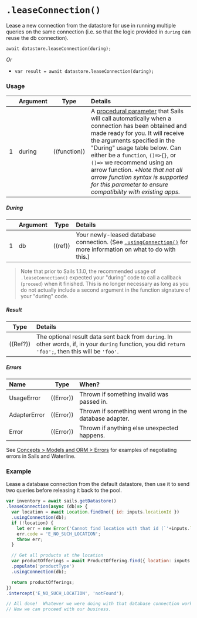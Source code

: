 # `.leaseConnection()`

Lease a new connection from the datastore for use in running multiple queries on the same connection (i.e. so that the logic provided in `during` can reuse the db connection).


```usage
await datastore.leaseConnection(during);
```

_Or_

+ `var result = await datastore.leaseConnection(during);`


### Usage
|   |     Argument        | Type                | Details
|---|---------------------|---------------------|:------------|
| 1 | during              | ((function))        | A [procedural parameter](https://en.wikipedia.org/wiki/Procedural_parameter) that Sails will call automatically when a connection has been obtained and made ready for you.  It will receive the arguments specified in the "During" usage table below. Can either be a `function`, `()=>{}`, or `()=>` we recommend using an arrow function. +_Note that not all arrow function syntax is supported for this parameter to ensure compatibility with existing apps._  |

##### During
|   |     Argument        | Type                | Details
|---|---------------------|---------------------|:------------|
| 1 | db                  | ((ref))             | Your newly-leased database connection.  (See [`.usingConnection()`](https://sailsjs.com/documentation/reference/waterline-orm/models/using-connection) for more information on what to do with this.) |

> Note that prior to Sails 1.1.0, the recommended usage of `.leaseConnection()` expected your "during" code to call a callback (`proceed`) when it finished.  This is no longer necessary as long as you do not actually include a second argument in the function signature of your "during" code.

##### Result

| Type                | Details |
|---------------------|:---------------------------------------------------------------------------------|
| ((Ref?))            | The optional result data sent back from `during`.  In other words, if, in your `during` function, you did `return 'foo';`, then this will be `'foo'`. |

##### Errors

|     Name        | Type                | When? |
|:----------------|---------------------|:---------------------------------------------------------------------------------|
| UsageError      | ((Error))           | Thrown if something invalid was passed in.
| AdapterError    | ((Error))           | Thrown if something went wrong in the database adapter.
| Error           | ((Error))           | Thrown if anything else unexpected happens.

See [Concepts > Models and ORM > Errors](https://sailsjs.com/documentation/concepts/models-and-orm/errors) for examples of negotiating errors in Sails and Waterline.

### Example

Lease a database connection from the default datastore, then use it to send two queries before releasing it back to the pool.

```javascript
var inventory = await sails.getDatastore()
.leaseConnection(async (db)=> {
  var location = await Location.findOne({ id: inputs.locationId })
  .usingConnection(db);
  if (!location) {
    let err = new Error('Cannot find location with that id (`'+inputs.locationId+'`)');
    err.code = 'E_NO_SUCH_LOCATION';
    throw err;
  }

  // Get all products at the location
  var productOfferings = await ProductOffering.find({ location: inputs.locationId })
  .populate('productType')
  .usingConnection(db);

  return productOfferings;
})
.intercept('E_NO_SUCH_LOCATION', 'notFound');

// All done!  Whatever we were doing with that database connection worked.
// Now we can proceed with our business.
```


<docmeta name="displayName" value=".leaseConnection()">
<docmeta name="pageType" value="method">
